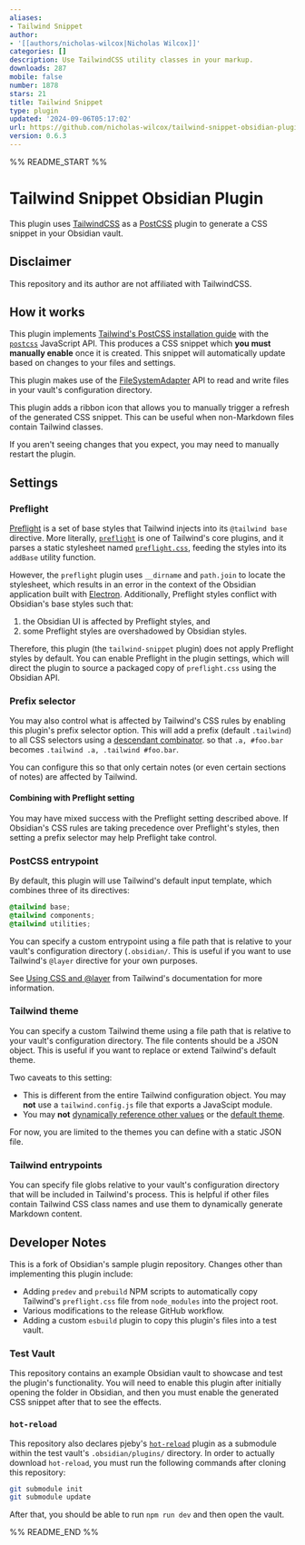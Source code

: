 ```yaml
---
aliases:
- Tailwind Snippet
author:
- '[[authors/nicholas-wilcox|Nicholas Wilcox]]'
categories: []
description: Use TailwindCSS utility classes in your markup.
downloads: 287
mobile: false
number: 1878
stars: 21
title: Tailwind Snippet
type: plugin
updated: '2024-09-06T05:17:02'
url: https://github.com/nicholas-wilcox/tailwind-snippet-obsidian-plugin
version: 0.6.3
---
```


%% README_START %%

# Tailwind Snippet Obsidian Plugin

This plugin uses [TailwindCSS](https://tailwindcss.com/) as a
[PostCSS](https://postcss.org/) plugin to generate a CSS snippet in your Obsidian
vault.

## Disclaimer

This repository and its author are not affiliated with TailwindCSS.

## How it works

This plugin implements
[Tailwind's PostCSS installation guide](https://tailwindcss.com/docs/installation/using-postcss)
with the [`postcss`](https://postcss.org/api/) JavaScript API. This produces a
CSS snippet which **you must manually enable** once it is created. This snippet
will automatically update based on changes to your files and settings.

This plugin makes use of the
[FileSystemAdapter](https://docs.obsidian.md/Reference/TypeScript+API/FileSystemAdapter/FileSystemAdapter)
API to read and write files in your vault's configuration directory.

This plugin adds a ribbon icon that allows you to manually trigger a refresh of
the generated CSS snippet. This can be useful when non-Markdown files contain
Tailwind classes.

If you aren't seeing changes that you expect, you may need to manually restart
the plugin.

## Settings

### Preflight

[Preflight](https://tailwindcss.com/docs/preflight) is a set of base styles that
Tailwind injects into its `@tailwind base` directive. More literally,
[`preflight`](https://github.com/tailwindlabs/tailwindcss/blob/master/src/corePlugins.js#L494)
is one of Tailwind's core plugins, and it parses a static stylesheet named
[`preflight.css`](https://github.com/tailwindlabs/tailwindcss/blob/master/src/css/preflight.css),
feeding the styles into its `addBase` utility function.

However, the `preflight` plugin uses `__dirname` and `path.join` to locate the
stylesheet, which results in an error in the context of the Obsidian application
built with [Electron](https://www.electronjs.org/). Additionally, Preflight
styles conflict with Obsidian's base styles such that:

1. the Obsidian UI is affected by Preflight styles, and
2. some Preflight styles are overshadowed by Obsidian styles.

Therefore, this plugin (the `tailwind-snippet` plugin) does not
apply Preflight styles by default. You can enable Preflight in the plugin
settings, which will direct the plugin to source a packaged copy of
`preflight.css` using the Obsidian API.

### Prefix selector

You may also control what is affected by Tailwind's CSS rules by enabling this
plugin's prefix selector option. This will add a prefix (default `.tailwind`) to
all CSS selectors using a
[descendant combinator](https://developer.mozilla.org/en-US/docs/Web/CSS/Descendant_combinator).
so that `.a, #foo.bar` becomes `.tailwind .a, .tailwind #foo.bar`.

You can configure this so that only certain notes (or even certain sections of
notes) are affected by Tailwind.

#### Combining with Preflight setting

You may have mixed success with the Preflight setting described above. If
Obsidian's CSS rules are taking precedence over Preflight's styles, then setting
a prefix selector may help Preflight take control.

### PostCSS entrypoint

By default, this plugin will use Tailwind's default input template, which
combines three of its directives:

```css
@tailwind base;
@tailwind components;
@tailwind utilities;
```

You can specify a custom entrypoint using a file path that is relative to your
vault's configuration directory (`.obsidian/`. This is useful if you want to use
Tailwind's `@layer` directive for your own purposes.

See
[Using CSS and @layer](https://tailwindcss.com/docs/adding-custom-styles#using-css-and-layer)
from Tailwind's documentation for more information.

### Tailwind theme

You can specify a custom Tailwind theme using a file path that is relative to
your vault's configuration directory. The file contents should be a JSON object.
This is useful if you want to replace or extend Tailwind's default theme.

Two caveats to this setting:

- This is different from the entire Tailwind configuration object. You may
  **not** use a `tailwind.config.js` file that exports a JavaScipt module.
- You may **not**
  [dynamically reference other values](https://tailwindcss.com/docs/theme#referencing-other-values)
  or the
  [default theme](https://tailwindcss.com/docs/theme#referencing-other-values).

For now, you are limited to the themes you can define with a static JSON file.

### Tailwind entrypoints

You can specify file globs relative to your vault's configuration directory that
will be included in Tailwind's process. This is helpful if other files contain
Tailwind CSS class names and use them to dynamically generate Markdown content.

## Developer Notes

This is a fork of Obsidian's sample plugin repository. Changes other than
implementing this plugin include:

- Adding `predev` and `prebuild` NPM scripts to automatically copy Tailwind's
  `preflight.css` file from `node_modules` into the project root.
- Various modifications to the release GitHub workflow.
- Adding a custom `esbuild` plugin to copy this plugin's files into a test
  vault.

### Test Vault

This repository contains an example Obsidian vault to showcase and test the
plugin's functionality. You will need to enable this plugin after initially
opening the folder in Obsidian, and then you must enable the generated CSS
snippet after that to see the effects.

### `hot-reload`

This repository also declares pjeby's
[`hot-reload`](https://github.com/pjeby/hot-reload) plugin as a submodule within
the test vault's `.obsidian/plugins/` directory. In order to actually download
`hot-reload`, you must run the following commands after cloning this repository:

```bash
git submodule init
git submodule update
```

After that, you should be able to run `npm run dev` and then open the vault.


%% README_END %%